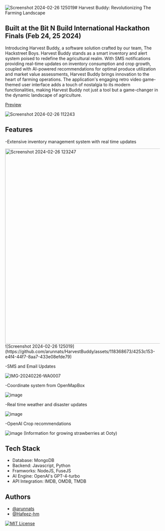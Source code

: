 ![Screenshot 2024-02-26 125019](https://github.com/arunnats/HarvestBuddy/assets/118368673/f8965c96-f9cc-4412-8b42-9dc8cd6a54e6)# Harvest Buddy: Revolutionizing The Farming Landscape
## Built at the Bit N Build International Hackathon Finals (Feb 24, 25 2024)

Introducing Harvest Buddy, a software solution crafted by our team, The Hackstreet Boys. Harvest Buddy stands as a smart inventory and alert system poised to redefine the agricultural realm. With SMS notifications providing real-time updates on inventory consumption and crop growth, coupled with AI-powered recommendations for optimal produce utilization and market value assessments, Harvest Buddy brings innovation to the heart of farming operations. The application's engaging retro video game-themed user interface adds a touch of nostalgia to its modern functionalities, making Harvest Buddy not just a tool but a game-changer in the dynamic landscape of agriculture. 

[Preview](http://harvestbuddy.arunnats.com/)

![Screenshot 2024-02-26 112243](https://github.com/arunnats/HarvestBuddy/assets/118368673/f1975b7c-469a-4964-90cc-71bdb6b1e58a)

## Features
-Extensive inventory management system with real time updates 

<img width="633" alt="Screenshot 2024-02-26 123247" src="https://github.com/arunnats/HarvestBuddy/assets/118368673/7eeeb39b-ab78-4a02-8b5e-0bbb2122e203">
![Screenshot 2024-02-26 125019](https://github.com/arunnats/HarvestBuddy/assets/118368673/4253c153-e4f4-44f7-8aa7-433e08efde79)

-SMS and Email Updates

![IMG-20240226-WA0007](https://github.com/arunnats/HarvestBuddy/assets/118368673/8e3a2c49-6f82-4334-b967-2e3af32b280e)

-Coordinate system from OpenMapBox

![image](https://github.com/arunnats/HarvestBuddy/assets/118368673/8b68decb-e124-44ef-b7e4-4cb2a8de281f)


-Real time weather and disaster updates

![image](https://github.com/arunnats/HarvestBuddy/assets/118368673/7315e231-a847-499c-831d-a8e5661cdab5)

-OpenAI Crop recommendations

![image](https://github.com/arunnats/HarvestBuddy/assets/118368673/6a83ccf9-5c92-4cdd-bfe5-7e0e126aecc1)
(Information for growing strawberries at Ooty)

## Tech Stack

- Database: MongoDB
- Backend: Javascript, Python
- Framworks: NodeJS, FuseJS
- AI Engine: OpenAI's GPT-4-turbo
- API Integration: IMDB, OMDB, TMDB

## Authors

- [@arunnats](https://www.arunnats.com/)
- [@Hafeez-hm](https://github.com/Hafeez-hm)

[![MIT License](https://img.shields.io/badge/License-MIT-green.svg)](https://choosealicense.com/licenses/mit/)
